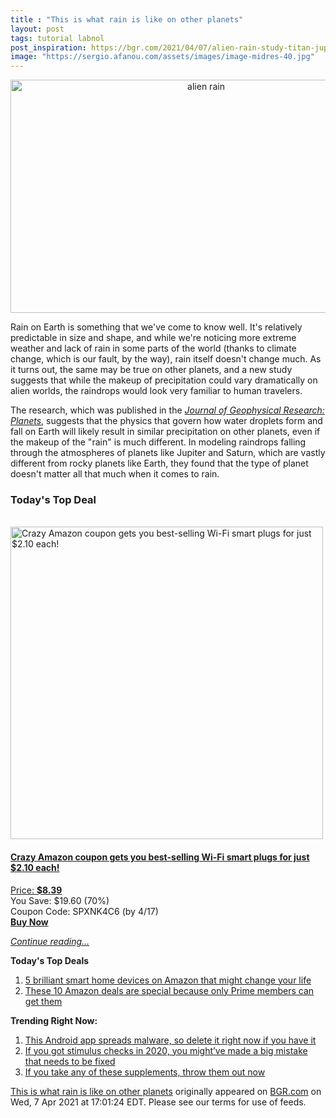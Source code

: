 ```yaml
---
title : "This is what rain is like on other planets"
layout: post
tags: tutorial labnol
post_inspiration: https://bgr.com/2021/04/07/alien-rain-study-titan-jupiter/
image: "https://sergio.afanou.com/assets/images/image-midres-40.jpg"
---
```


<center><a href="https://bgr.com/2021/04/07/alien-rain-study-titan-jupiter/" class="bgr-rss-featured-image bgr-rss-test-class"><img loading="lazy" width="610" height="373" src="https://bgr.com/wp-content/uploads/2019/01/saturn-titan.jpg?quality=70&amp;strip=all&amp;w=610" class="attachment-feed_normal size-feed_normal wp-post-image" alt="alien rain" loading="lazy" srcset="https://bgr.com/wp-content/uploads/2019/01/saturn-titan.jpg 897w, https://bgr.com/wp-content/uploads/2019/01/saturn-titan.jpg?resize=150,92 150w, https://bgr.com/wp-content/uploads/2019/01/saturn-titan.jpg?resize=300,184 300w, https://bgr.com/wp-content/uploads/2019/01/saturn-titan.jpg?resize=768,470 768w, https://bgr.com/wp-content/uploads/2019/01/saturn-titan.jpg?resize=610,373 610w, https://bgr.com/wp-content/uploads/2019/01/saturn-titan.jpg?resize=664,406 664w, https://bgr.com/wp-content/uploads/2019/01/saturn-titan.jpg?resize=782,479 782w, https://bgr.com/wp-content/uploads/2019/01/saturn-titan.jpg?resize=827,506 827w, https://bgr.com/wp-content/uploads/2019/01/saturn-titan.jpg?resize=800,490 800w" sizes="(max-width: 610px) 100vw, 610px" title="alien rain" /></a></center><p>Rain on Earth is something that we've come to know well. It's relatively predictable in size and shape, and while we're noticing more extreme weather and lack of rain in some parts of the world (thanks to climate change, which is our fault, by the way), rain itself doesn't change much. As it turns out, the same may be true on other planets, and a new study suggests that while the makeup of precipitation could vary dramatically on alien worlds, the raindrops would look very familiar to human travelers.</p>
<p>The research, which was published in the <a href="https://agupubs.onlinelibrary.wiley.com/doi/full/10.1029/2020JE006653"><em>Journal of Geophysical Research: Planets</em></a>, suggests that the physics that govern how water droplets form and fall on Earth will likely result in similar precipitation on other planets, even if the makeup of the "rain" is much different. In modeling raindrops falling through the atmospheres of planets like Jupiter and Saturn, which are vastly different from rocky planets like Earth, they found that the type of planet doesn't matter all that much when it comes to rain.</p>
<h3>Today's Top Deal</h3>
<p><a href="https://www.amazon.com/Gosund-Compatible-Required-appliances-Certified/dp/B079MFTYMV?tag=b0c55topdeals-20"><br><img height="500px" width="500px" src="https://m.media-amazon.com/images/I/41XmxsuucoL.jpg" alt="Crazy Amazon coupon gets you best-selling Wi-Fi smart plugs for just $2.10 each!"><br></a></p>
<h4><a href="https://www.amazon.com/Gosund-Compatible-Required-appliances-Certified/dp/B079MFTYMV?tag=b0c55rss-20">Crazy Amazon coupon gets you best-selling Wi-Fi smart plugs for just $2.10 each!</a></h4>
<p><a href="https://www.amazon.com/Gosund-Compatible-Required-appliances-Certified/dp/B079MFTYMV?tag=b0c55rss-20">Price: <strong>$8.39</strong></a><br><span>You Save: $19.60 (70%)</span><br><span>Coupon Code: SPXNK4C6 (by 4/17)</span><br><strong><a href="https://www.amazon.com/Gosund-Compatible-Required-appliances-Certified/dp/B079MFTYMV?tag=b0c55rss-20">Buy Now</a></strong></p>
<p><a href="https://bgr.com/2021/04/07/alien-rain-study-titan-jupiter/" class="more-link"><em>Continue reading...</em></a></p>

<p><strong>Today's Top Deals</strong></p>
<ol>
<li><a href="https://bgr.com/2021/04/06/best-smart-home-devices-2021-april-edition/?utm_source=rss&#038;utm_campaign=topdeals">5 brilliant smart home devices on Amazon that might change your life</a></li>
<li><a href="https://bgr.com/2021/04/07/best-amazon-deals-today-top-10-prime-only-apr-week-1/?utm_source=rss&#038;utm_campaign=topdeals">These 10 Amazon deals are special because only Prime members can get them</a></li>
</ol>

<p><strong>Trending Right Now:</strong></p>
<ol>
<li><a href="https://bgr.com/2021/04/07/android-malware-flixonline-fake-netflix-app-removed-from-google-play-store/">This Android app spreads malware, so delete it right now if you have it</a></li>
<li><a href="https://bgr.com/2021/04/07/stimulus-check-update-irs-explains-recovery-rebate-credit-issues/">If you got stimulus checks in 2020, you might&#8217;ve made a big mistake that needs to be fixed</a></li>
<li><a href="https://bgr.com/2021/04/07/product-recall-supplement-shake/">If you take any of these supplements, throw them out now</a></li>
</ol>
<p><a href="https://bgr.com/2021/04/07/alien-rain-study-titan-jupiter/">This is what rain is like on other planets</a> originally appeared on <a href="http://bgr.com">BGR.com</a> on Wed, 7 Apr 2021 at 17:01:24 EDT. Please see our terms for use of feeds.</p>